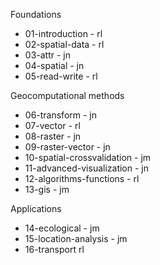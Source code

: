 Foundations

- 01-introduction - rl
- 02-spatial-data - rl
- 03-attr - jn
- 04-spatial - jn
- 05-read-write - rl

Geocomputational methods

- 06-transform - jn
- 07-vector - rl
- 08-raster - jn
- 09-raster-vector - jn
- 10-spatial-crossvalidation - jm
- 11-advanced-visualization - jn
- 12-algorithms-functions - rl
- 13-gis - jm

Applications

- 14-ecological - jm
- 15-location-analysis - jm
- 16-transport rl
